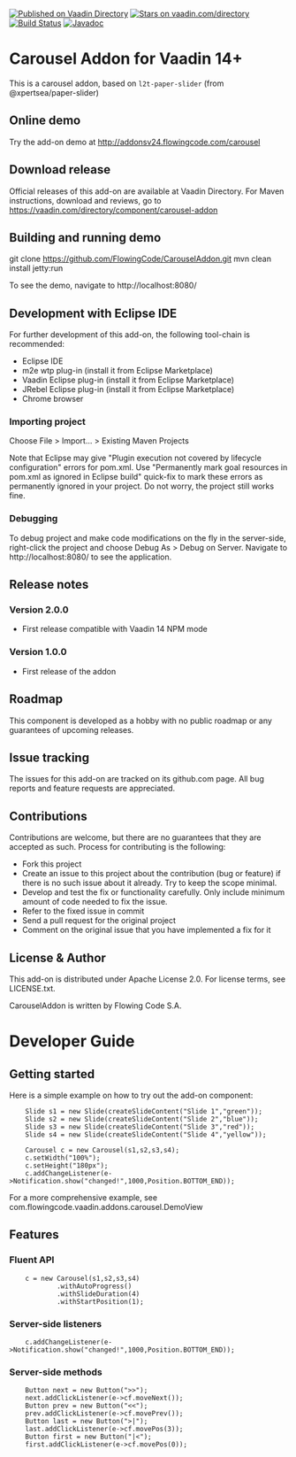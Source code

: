 [![Published on Vaadin Directory](https://img.shields.io/badge/Vaadin%20Directory-published-00b4f0.svg)](https://vaadin.com/directory/component/carousel-addon)
[![Stars on vaadin.com/directory](https://img.shields.io/vaadin-directory/star/carousel-addon.svg)](https://vaadin.com/directory/component/carousel-addon)
[![Build Status](https://jenkins.flowingcode.com/buildStatus/icon?job=Carousel-addon)](https://jenkins.flowingcode.com/job/Carousel-addon)
[![Javadoc](https://img.shields.io/badge/javadoc-00b4f0)](https://javadoc.flowingcode.com/artifact/com.flowingcode.addons.carousel/carousel-addon)

# Carousel Addon for Vaadin 14+

This is a carousel addon, based on `l2t-paper-slider` (from @xpertsea/paper-slider)

## Online demo

Try the add-on demo at http://addonsv24.flowingcode.com/carousel

## Download release

Official releases of this add-on are available at Vaadin Directory. For Maven instructions, download and reviews, go to https://vaadin.com/directory/component/carousel-addon

## Building and running demo

git clone https://github.com/FlowingCode/CarouselAddon.git
mvn clean install jetty:run

To see the demo, navigate to http://localhost:8080/

## Development with Eclipse IDE

For further development of this add-on, the following tool-chain is recommended:
- Eclipse IDE
- m2e wtp plug-in (install it from Eclipse Marketplace)
- Vaadin Eclipse plug-in (install it from Eclipse Marketplace)
- JRebel Eclipse plug-in (install it from Eclipse Marketplace)
- Chrome browser

### Importing project

Choose File > Import... > Existing Maven Projects

Note that Eclipse may give "Plugin execution not covered by lifecycle configuration" errors for pom.xml. Use "Permanently mark goal resources in pom.xml as ignored in Eclipse build" quick-fix to mark these errors as permanently ignored in your project. Do not worry, the project still works fine. 

### Debugging

To debug project and make code modifications on the fly in the server-side, right-click the project and choose Debug As > Debug on Server. Navigate to http://localhost:8080/ to see the application.
 
## Release notes

### Version 2.0.0
- First release compatible with Vaadin 14 NPM mode
### Version 1.0.0
- First release of the addon

## Roadmap

This component is developed as a hobby with no public roadmap or any guarantees of upcoming releases.

## Issue tracking

The issues for this add-on are tracked on its github.com page. All bug reports and feature requests are appreciated. 

## Contributions

Contributions are welcome, but there are no guarantees that they are accepted as such. Process for contributing is the following:
- Fork this project
- Create an issue to this project about the contribution (bug or feature) if there is no such issue about it already. Try to keep the scope minimal.
- Develop and test the fix or functionality carefully. Only include minimum amount of code needed to fix the issue.
- Refer to the fixed issue in commit
- Send a pull request for the original project
- Comment on the original issue that you have implemented a fix for it

## License & Author

This add-on is distributed under Apache License 2.0. For license terms, see LICENSE.txt.

CarouselAddon is written by Flowing Code S.A.

# Developer Guide

## Getting started

Here is a simple example on how to try out the add-on component:

    	Slide s1 = new Slide(createSlideContent("Slide 1","green"));
    	Slide s2 = new Slide(createSlideContent("Slide 2","blue"));
    	Slide s3 = new Slide(createSlideContent("Slide 3","red"));
    	Slide s4 = new Slide(createSlideContent("Slide 4","yellow"));

    	Carousel c = new Carousel(s1,s2,s3,s4);
    	c.setWidth("100%");
    	c.setHeight("180px");
    	c.addChangeListener(e->Notification.show("changed!",1000,Position.BOTTOM_END));

For a more comprehensive example, see com.flowingcode.vaadin.addons.carousel.DemoView

## Features

### Fluent API

    	c = new Carousel(s1,s2,s3,s4)
    			.withAutoProgress()
    			.withSlideDuration(4)
    			.withStartPosition(1);

### Server-side listeners

    	c.addChangeListener(e->Notification.show("changed!",1000,Position.BOTTOM_END));

### Server-side methods

    	Button next = new Button(">>");
    	next.addClickListener(e->cf.moveNext());
    	Button prev = new Button("<<");
    	prev.addClickListener(e->cf.movePrev());
    	Button last = new Button(">|");
    	last.addClickListener(e->cf.movePos(3));
    	Button first = new Button("|<");
    	first.addClickListener(e->cf.movePos(0));

